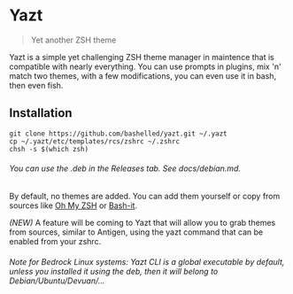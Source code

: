 # Yazt
> Yet another ZSH theme 

Yazt is a simple yet challenging ZSH theme manager in maintence that is compatible with nearly everything. You can use prompts in plugins, mix 'n' match two themes, with a few modifications, you can even use it in bash, then even fish.

## Installation
```
git clone https://github.com/bashelled/yazt.git ~/.yazt
cp ~/.yazt/etc/templates/rcs/zshrc ~/.zshrc
chsh -s $(which zsh)
```
###### You can use the .deb in the Releases tab. See docs/debian.md.

By default, no themes are added. You can add them yourself or copy from sources like [Oh My ZSH](ohmyz.sh) or [Bash-it](https://github.com/Bash-it/bash-it).

*(NEW)* A feature will be coming to Yazt that will allow you to grab themes from sources, similar to Antigen, using the yazt command that can be enabled from your zshrc.
###### Note for Bedrock Linux systems: Yazt CLI is a global executable by default, unless you installed it using the deb, then it will belong to Debian/Ubuntu/Devuan/...
